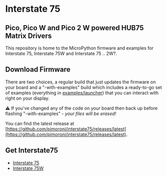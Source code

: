 # Interstate 75
## Pico, Pico W and Pico 2 W powered HUB75 Matrix Drivers

This repository is home to the MicroPython firmware and examples for
Interstate 75, Interstate 75W and Interstate 75 .. 2W?.

## Download Firmware

There are two choices, a regular build that just updates the firmware on
your board and a "-with-examples" build which includes a ready-to-go set
of examples (everything in [examples/launcher](examples/launcher))
that you can interact with right on your display.

:warning: If you've changed any of the code on your board then back up before
flashing "-with-examples" - *your files will be erased!*

You can find the latest release at [https://github.com/pimoroni/interstate75/releases/latest](https://github.com/pimoroni/interstate75/releases/latest).

## Get Interstate75

* [Interstate 75](https://shop.pimoroni.com/products/interstate-75?variant=39443584417875)
* [Interstate 75W](https://shop.pimoroni.com/products/interstate-75-w?variant=40453881299027)